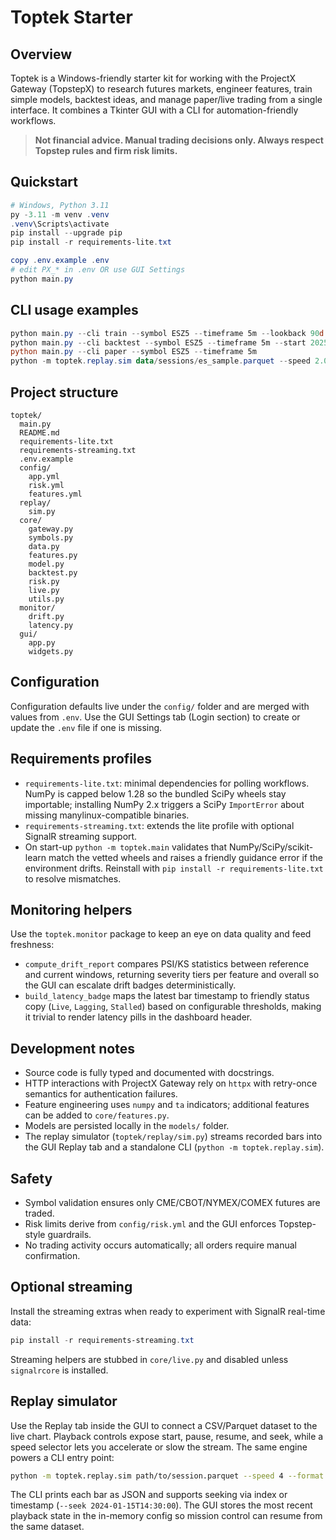 # Toptek Starter

## Overview

Toptek is a Windows-friendly starter kit for working with the ProjectX Gateway (TopstepX) to research futures markets, engineer features, train simple models, backtest ideas, and manage paper/live trading from a single interface. It combines a Tkinter GUI with a CLI for automation-friendly workflows.

> **Not financial advice. Manual trading decisions only. Always respect Topstep rules and firm risk limits.**

## Quickstart

```powershell
# Windows, Python 3.11
py -3.11 -m venv .venv
.venv\Scripts\activate
pip install --upgrade pip
pip install -r requirements-lite.txt

copy .env.example .env
# edit PX_* in .env OR use GUI Settings
python main.py
```

## CLI usage examples

```powershell
python main.py --cli train --symbol ESZ5 --timeframe 5m --lookback 90d
python main.py --cli backtest --symbol ESZ5 --timeframe 5m --start 2025-01-01
python main.py --cli paper --symbol ESZ5 --timeframe 5m
python -m toptek.replay.sim data/sessions/es_sample.parquet --speed 2.0
```

## Project structure

```
toptek/
  main.py
  README.md
  requirements-lite.txt
  requirements-streaming.txt
  .env.example
  config/
    app.yml
    risk.yml
    features.yml
  replay/
    sim.py
  core/
    gateway.py
    symbols.py
    data.py
    features.py
    model.py
    backtest.py
    risk.py
    live.py
    utils.py
  monitor/
    drift.py
    latency.py
  gui/
    app.py
    widgets.py
```

## Configuration

Configuration defaults live under the `config/` folder and are merged with values from `.env`. Use the GUI Settings tab (Login section) to create or update the `.env` file if one is missing.

## Requirements profiles

- `requirements-lite.txt`: minimal dependencies for polling workflows. NumPy is capped below 1.28 so the bundled SciPy wheels stay importable; installing NumPy 2.x triggers a SciPy `ImportError` about missing manylinux-compatible binaries.
- `requirements-streaming.txt`: extends the lite profile with optional SignalR streaming support.
- On start-up `python -m toptek.main` validates that NumPy/SciPy/scikit-learn match the vetted wheels and raises a friendly
  guidance error if the environment drifts. Reinstall with `pip install -r requirements-lite.txt` to resolve mismatches.

## Monitoring helpers

Use the `toptek.monitor` package to keep an eye on data quality and feed
freshness:

- `compute_drift_report` compares PSI/KS statistics between reference and
  current windows, returning severity tiers per feature and overall so the GUI
  can escalate drift badges deterministically.
- `build_latency_badge` maps the latest bar timestamp to friendly status copy
  (`Live`, `Lagging`, `Stalled`) based on configurable thresholds, making it
  trivial to render latency pills in the dashboard header.

## Development notes

  - Source code is fully typed and documented with docstrings.
  - HTTP interactions with ProjectX Gateway rely on `httpx` with retry-once semantics for authentication failures.
  - Feature engineering uses `numpy` and `ta` indicators; additional features can be added to `core/features.py`.
  - Models are persisted locally in the `models/` folder.
  - The replay simulator (`toptek/replay/sim.py`) streams recorded bars into the GUI Replay tab and a standalone CLI (`python -m toptek.replay.sim`).

## Safety

- Symbol validation ensures only CME/CBOT/NYMEX/COMEX futures are traded.
- Risk limits derive from `config/risk.yml` and the GUI enforces Topstep-style guardrails.
- No trading activity occurs automatically; all orders require manual confirmation.

## Optional streaming

Install the streaming extras when ready to experiment with SignalR real-time data:

```powershell
pip install -r requirements-streaming.txt
```

Streaming helpers are stubbed in `core/live.py` and disabled unless `signalrcore` is installed.

## Replay simulator

Use the Replay tab inside the GUI to connect a CSV/Parquet dataset to the live chart. Playback controls expose start, pause,
resume, and seek, while a speed selector lets you accelerate or slow the stream. The same engine powers a CLI entry point:

```bash
python -m toptek.replay.sim path/to/session.parquet --speed 4 --format parquet
```

The CLI prints each bar as JSON and supports seeking via index or timestamp (`--seek 2024-01-15T14:30:00`). The GUI stores the
most recent playback state in the in-memory config so mission control can resume from the same dataset.

